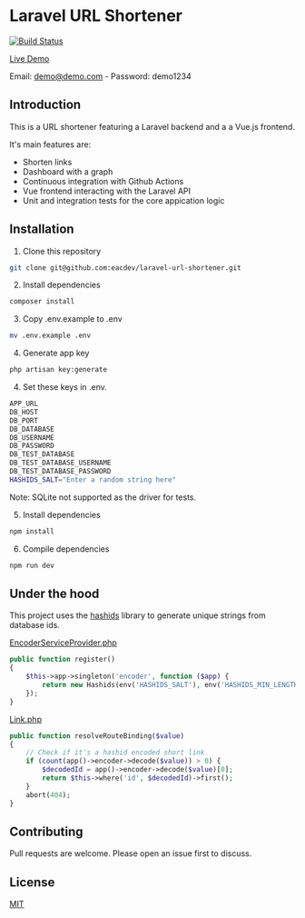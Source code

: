 # Laravel URL Shortener

[![Build Status](https://github.com/eacdev/laravel-url-shortener/workflows/CI/badge.svg)](https://github.com/eacdev/laravel-url-shortener/actions)

[Live Demo](http://138.197.164.139/)

Email: demo@demo.com - Password: demo1234

## Introduction
This is a URL shortener featuring a Laravel backend and a a Vue.js frontend.

It's main features are:
* Shorten links
* Dashboard with a graph
* Continuous integration with Github Actions
* Vue frontend interacting with the Laravel API
* Unit and integration tests for the core appication logic

## Installation

1. Clone this repository
```bash
git clone git@github.com:eacdev/laravel-url-shortener.git
```

2. Install dependencies
```bash
composer install
```

3. Copy .env.example to .env
```bash
mv .env.example .env
```

4. Generate app key
```bash
php artisan key:generate
```

4. Set these keys in .env.
```bash
APP_URL
DB_HOST
DB_PORT
DB_DATABASE
DB_USERNAME
DB_PASSWORD
DB_TEST_DATABASE
DB_TEST_DATABASE_USERNAME
DB_TEST_DATABASE_PASSWORD
HASHIDS_SALT="Enter a random string here"
```
Note: SQLite not supported as the driver for tests.
 
5. Install dependencies
```bash
npm install
```

6. Compile dependencies
```bash
npm run dev
```

## Under the hood

This project uses the [hashids](https://github.com/vinkla/hashids)
library to generate unique strings from database ids.

[EncoderServiceProvider.php](https://github.com/eacdev/laravel-url-shortener/blob/master/app/Providers/EncoderServiceProvider.php)
```php
public function register()
{
    $this->app->singleton('encoder', function ($app) {
        return new Hashids(env('HASHIDS_SALT'), env('HASHIDS_MIN_LENGTH'));
    });
}
```

[Link.php](https://github.com/eacdev/laravel-url-shortener/blob/master/app/Link.php#L28)
```php
public function resolveRouteBinding($value)
{
    // Check if it's a hashid encoded short link
    if (count(app()->encoder->decode($value)) > 0) {
        $decodedId = app()->encoder->decode($value)[0];
        return $this->where('id', $decodedId)->first();
    }
    abort(404);
}
```

## Contributing
Pull requests are welcome. Please open an issue first to discuss.

## License
[MIT](https://choosealicense.com/licenses/mit/)
